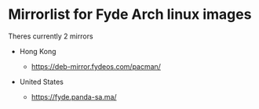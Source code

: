 # Mirrorlist for Fyde Arch linux images

Theres currently 2 mirrors

- Hong Kong
  - https://deb-mirror.fydeos.com/pacman/

- United States
  - https://fyde.panda-sa.ma/


